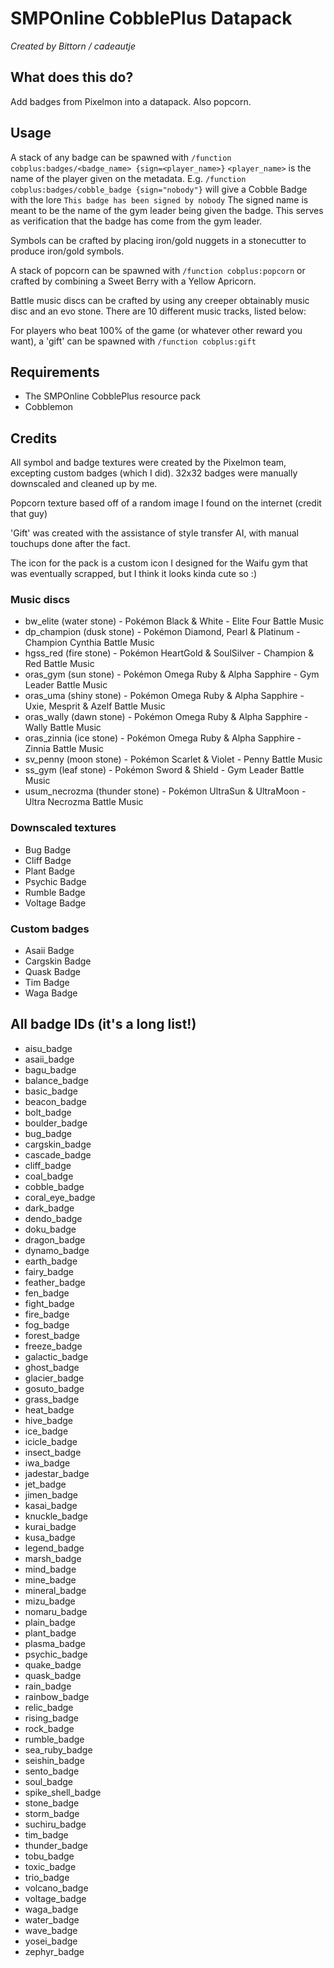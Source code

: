 # SMPOnline CobblePlus Datapack

*Created by Bittorn / cadeautje*

## What does this do?

Add badges from Pixelmon into a datapack. Also popcorn.

## Usage

A stack of any badge can be spawned with `/function cobplus:badges/<badge_name> {sign=<player_name>}`
`<player_name>` is the name of the player given on the metadata.
E.g. `/function cobplus:badges/cobble_badge {sign="nobody"}`
will give a Cobble Badge with the lore `This badge has been signed by nobody`
The signed name is meant to be the name of the gym leader being given the badge. This serves as verification that the badge has come from the gym leader. 

Symbols can be crafted by placing iron/gold nuggets in a stonecutter to produce iron/gold symbols.

A stack of popcorn can be spawned with `/function cobplus:popcorn` or crafted by combining a Sweet Berry with a Yellow Apricorn.

Battle music discs can be crafted by using any creeper obtainably music disc and an evo stone. There are 10 different music tracks, listed below:

For players who beat 100% of the game (or whatever other reward you want), a 'gift' can be spawned with `/function cobplus:gift`

## Requirements

- The SMPOnline CobblePlus resource pack
- Cobblemon

## Credits

All symbol and badge textures were created by the Pixelmon team, excepting custom badges (which I did). 32x32 badges were manually downscaled and cleaned up by me.

Popcorn texture based off of a random image I found on the internet (credit that guy)

'Gift' was created with the assistance of style transfer AI, with manual touchups done after the fact.

The icon for the pack is a custom icon I designed for the Waifu gym that was eventually scrapped, but I think it looks kinda cute so :)

### Music discs

- bw_elite (water stone) - Pokémon Black & White - Elite Four Battle Music
- dp_champion (dusk stone) - Pokémon Diamond, Pearl & Platinum - Champion Cynthia Battle Music
- hgss_red (fire stone) - Pokémon HeartGold & SoulSilver - Champion & Red Battle Music
- oras_gym (sun stone) - Pokémon Omega Ruby & Alpha Sapphire - Gym Leader Battle Music
- oras_uma (shiny stone) - Pokémon Omega Ruby & Alpha Sapphire - Uxie, Mesprit & Azelf Battle Music
- oras_wally (dawn stone) - Pokémon Omega Ruby & Alpha Sapphire - Wally Battle Music
- oras_zinnia (ice stone) - Pokémon Omega Ruby & Alpha Sapphire - Zinnia Battle Music
- sv_penny (moon stone) - Pokémon Scarlet & Violet - Penny Battle Music
- ss_gym (leaf stone) - Pokémon Sword & Shield - Gym Leader Battle Music
- usum_necrozma (thunder stone) - Pokémon UltraSun & UltraMoon - Ultra Necrozma Battle Music

### Downscaled textures

- Bug Badge
- Cliff Badge
- Plant Badge
- Psychic Badge
- Rumble Badge
- Voltage Badge

### Custom badges

- Asaii Badge
- Cargskin Badge
- Quask Badge
- Tim Badge
- Waga Badge

## All badge IDs (it's a long list!)

- aisu_badge
- asaii_badge
- bagu_badge
- balance_badge
- basic_badge
- beacon_badge
- bolt_badge
- boulder_badge
- bug_badge
- cargskin_badge
- cascade_badge
- cliff_badge
- coal_badge 
- cobble_badge
- coral_eye_badge
- dark_badge
- dendo_badge
- doku_badge
- dragon_badge
- dynamo_badge
- earth_badge
- fairy_badge
- feather_badge
- fen_badge
- fight_badge
- fire_badge
- fog_badge
- forest_badge
- freeze_badge
- galactic_badge
- ghost_badge
- glacier_badge
- gosuto_badge
- grass_badge
- heat_badge
- hive_badge
- ice_badge
- icicle_badge
- insect_badge
- iwa_badge
- jadestar_badge
- jet_badge
- jimen_badge
- kasai_badge
- knuckle_badge
- kurai_badge
- kusa_badge
- legend_badge
- marsh_badge
- mind_badge
- mine_badge
- mineral_badge
- mizu_badge
- nomaru_badge
- plain_badge
- plant_badge
- plasma_badge
- psychic_badge
- quake_badge
- quask_badge
- rain_badge
- rainbow_badge 
- relic_badge
- rising_badge
- rock_badge
- rumble_badge
- sea_ruby_badge
- seishin_badge
- sento_badge
- soul_badge
- spike_shell_badge
- stone_badge
- storm_badge
- suchiru_badge
- tim_badge
- thunder_badge
- tobu_badge
- toxic_badge
- trio_badge
- volcano_badge
- voltage_badge
- waga_badge
- water_badge
- wave_badge
- yosei_badge
- zephyr_badge
